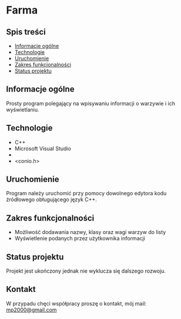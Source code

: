 # Farma
## Spis treści
* [Informacje ogólne](#Informacje-ogólne)
* [Technologie](#Technologie)
* [Uruchomienie](#Uruchomienie)
* [Zakres funkcjonalności](#Zakres-funkcjonalności)
* [Status projektu](#Status-projektu)
## Informacje ogólne
Prosty program polegający na wpisywaniu informacji o warzywie i ich wyświetlaniu.
## Technologie
* C++
* Microsoft Visual Studio
* <iostream>
* <conio.h>
## Uruchomienie
Program należy uruchomić przy pomocy dowolnego edytora kodu źródłowego obługującego język C++.
## Zakres funkcjonalności
* Możliwość dodawania nazwy, klasy oraz wagi warzyw do listy
* Wyświetlenie podanych przez użytkownika informacji
## Status projektu
Projekt jest ukończony jednak nie wyklucza się dalszego rozwoju.
## Kontakt
W przypadu chęci współpracy proszę o kontakt, mój mail: mp2000@gmail.com
